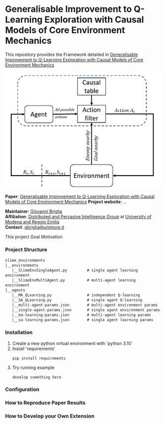 # Generalisable Improvement to Q-Learning Exploration with Causal Models of Core Environment Mechanics

This repository provides the Framework detailed in [Generalisable Improvement to Q-Learning Exploration with Causal Models of Core Environment Mechanics](https://www.ecai2024.eu/calls/main-track)

![abstract](abstract.png)

**Paper**: [Generalisable Improvement to Q-Learning Exploration with Causal Models of Core Environment Mechanics]([https://arxiv.org/abs/2209.07899](https://www.ecai2024.eu/calls/main-track))  
**Project website**: ...

**Maintainer**: [Giovanni Briglia](https://github.com/Giovannibriglia)  
**Affiliation**: [Distributed and Pervasive Intelligence Group](https://dipi-unimore.netlify.app/) at [University of Modena and Reggio Emilia](https://www.unimore.it/)  
**Contact**: [gbriglia@unimore.it](mailto:gbriglia@unimore.it)

This project
Goal 
Motivation

### Project Structure

```
slime_environments
|__environments
   |__SlimeEnvSingleAgent.py         # single agent learning environment
   |__SlimeEnvMultiAgent.py          # multi-agent learning environment
|__agents
   |__MA_QLearning.py                # independent Q-learning
   |__SA_QLearning.py                # single agent Q-learning
   |__multi-agent-params.json        # multi-agent environment params
   |__single-agent-params.json       # single agent environment params
   |__ma-learning-params.json        # multi-agent learning params
   |__sa-learning-params.json        # single agent learning params
```

### Installation
1. Create a new python virtual environment with 'python 3.10'
2. Install 'requirements'
   ```
   pip install requirements
   ```
3. Try running example
   ```
   develop something here
   ```

### Configuration



### How to Reproduce Paper Results


### How to Develop your Own Extension


